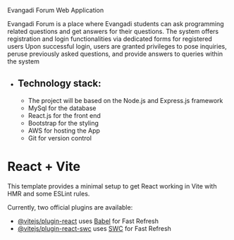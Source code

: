 
Evangadi Forum Web Application


Evangadi Forum is a place where Evangadi students can ask programming related questions and get answers for their questions.
The system offers registration and login functionalities via dedicated forms for registered users
Upon successful login, users are granted privileges to pose inquiries, peruse previously asked questions, and provide answers to queries within the system

- Technology stack:
  -------------------
    - The project will be based on the Node.js and Express.js framework 
    - MySql for the database 
    - React.js for the front end 
    - Bootstrap for the styling
    - AWS for hosting the App 
    - Git for version control


# React + Vite

This template provides a minimal setup to get React working in Vite with HMR and some ESLint rules.

Currently, two official plugins are available:

- [@vitejs/plugin-react](https://github.com/vitejs/vite-plugin-react/blob/main/packages/plugin-react/README.md) uses [Babel](https://babeljs.io/) for Fast Refresh
- [@vitejs/plugin-react-swc](https://github.com/vitejs/vite-plugin-react-swc) uses [SWC](https://swc.rs/) for Fast Refresh
